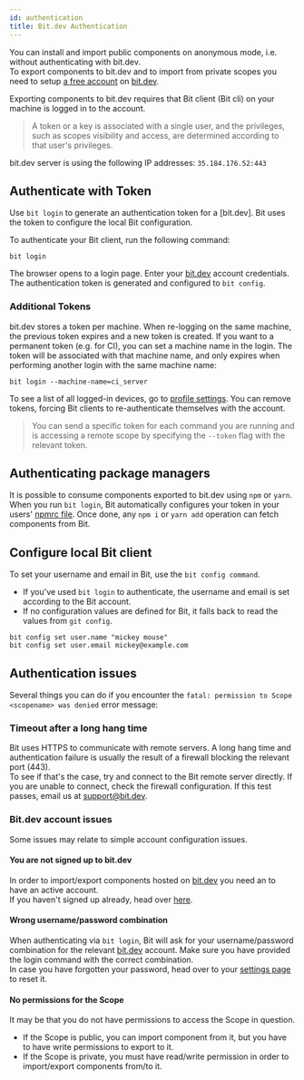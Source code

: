```yaml
---
id: authentication
title: Bit.dev Authentication
---
```


You can install and import public components on anonymous mode, i.e. without authenticating with bit.dev.  
To export components to bit.dev and to import from private scopes you need to setup [a free account](https://bit.dev/signup) on [bit.dev](https://bit.dev).

Exporting components to bit.dev requires that Bit client (Bit cli) on your machine is logged in to the account.

> A token or a key is associated with a single user, and the privileges, such as scopes visibility and access, are determined according to that user's privileges.

bit.dev server is using the following IP addresses: `35.184.176.52:443`

## Authenticate with Token

Use `bit login` to generate an authentication token for a [bit.dev]. Bit uses the token to configure the local Bit configuration.

To authenticate your Bit client, run the following command:

```shell
bit login
```

The browser opens to a login page. Enter your [bit.dev](https://bit.dev) account credentials. The authentication token is generated and configured to `bit config`.

### Additional Tokens

bit.dev stores a token per machine. When re-logging on the same machine, the previous token expires and a new token is created. If you want to a permanent token (e.g. for CI), you can set a machine name in the login. The token will be associated with that machine name, and only expires when performing another login with the same machine name:

```shell
bit login --machine-name=ci_server
```

To see a list of all logged-in devices, go to [profile settings](https://bit.dev/settings).
You can remove tokens, forcing Bit clients to re-authenticate themselves with the account.

> You can send a specific token for each command you are running and is accessing a remote scope by specifying the `--token` flag with the relevant token.

## Authenticating package managers

It is possible to consume components exported to bit.dev using `npm` or `yarn`.  
When you run `bit login`, Bit automatically configures your token in your users' [npmrc file](https://docs.npmjs.com/cli/v7/configuring-npm/npmrc). Once done, any `npm i` or `yarn add` operation can fetch components from Bit.

## Configure local Bit client

To set your username and email in Bit, use the `bit config command`.

- If you've used `bit login` to authenticate, the username and email is set according to the Bit account.
- If no configuration values are defined for Bit, it falls back to read the values from `git config`.

```shell
bit config set user.name "mickey mouse"
bit config set user.email mickey@example.com
```

## Authentication issues

Several things you can do if you encounter the `fatal: permission to Scope <scopename> was denied` error message:

### Timeout after a long hang time

Bit uses HTTPS to communicate with remote servers. A long hang time and authentication failure is usually the result of a firewall blocking the relevant port (443).  
To see if that's the case, try and connect to the Bit remote server directly. If you are unable to connect, check the firewall configuration. If this test passes, email us at [support@bit.dev](mailto:support@bit.dev).

### Bit.dev account issues

Some issues may relate to simple account configuration issues.

#### You are not signed up to bit.dev

In order to import/export components hosted on [bit.dev](https://bit.dev) you need an to have an active account.  
If you haven't signed up already, head over [here](https://bit.dev/signup).

#### Wrong username/password combination

When authenticating via `bit login`, Bit will ask for your username/password combination for the relevant [bit.dev](https://bit.dev) account. Make sure you have provided the login command with the correct combination.  
In case you have forgotten your password, head over to your [settings page](https://bit.dev/settings/profile) to reset it.

#### No permissions for the Scope

It may be that you do not have permissions to access the Scope in question.

- If the Scope is public, you can import component from it, but you have to have write permissions to export to it.
- If the Scope is private, you must have read/write permission in order to import/export components from/to it.
